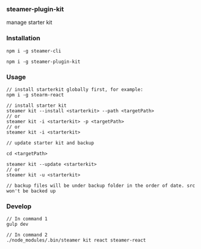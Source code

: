 ### steamer-plugin-kit

manage starter kit

### Installation
```
npm i -g steamer-cli

npm i -g steamer-plugin-kit
```

### Usage
```
// install starterkit globally first, for example:
npm i -g stearm-react

// install starter kit
steamer kit --install <starterkit> --path <targetPath> 
// or
steamer kit -i <starterkit> -p <targetPath>
// or
steamer kit -i <starterkit>

// update starter kit and backup

cd <targetPath>

steamer kit --update <starterkit>
// or
steamer kit -u <starterkit>

// backup files will be under backup folder in the order of date. src won't be backed up

```

### Develop
```
// In command 1
gulp dev

// In command 2
./node_modules/.bin/steamer kit react steamer-react
```
